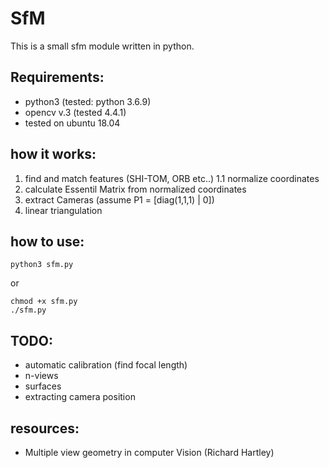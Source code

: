 # SfM
This is a small sfm module written in python. 

## Requirements:
  - python3  (tested: python 3.6.9)
  - opencv v.3 (tested 4.4.1)
  - tested on ubuntu 18.04
  
## how it works:
  1. find and match features (SHI-TOM, ORB etc..)
    1.1 normalize coordinates
  2. calculate Essentil Matrix from normalized coordinates
  3. extract Cameras (assume P1 = [diag(1,1,1) | 0])
  5. linear triangulation

## how to use:
  ```
  python3 sfm.py
  ```
  or
  ```
  chmod +x sfm.py
  ./sfm.py
  ```
 
## TODO:
  - automatic calibration (find focal length)
  - n-views
  - surfaces
  - extracting camera position
 
## resources:
  - Multiple view geometry in computer Vision (Richard Hartley)
  
  
